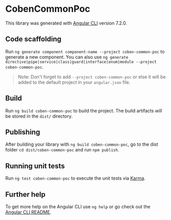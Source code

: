 # CobenCommonPoc

This library was generated with [Angular CLI](https://github.com/angular/angular-cli) version 7.2.0.

## Code scaffolding

Run `ng generate component component-name --project coben-common-poc` to generate a new component. You can also use `ng generate directive|pipe|service|class|guard|interface|enum|module --project coben-common-poc`.
> Note: Don't forget to add `--project coben-common-poc` or else it will be added to the default project in your `angular.json` file. 

## Build

Run `ng build coben-common-poc` to build the project. The build artifacts will be stored in the `dist/` directory.

## Publishing

After building your library with `ng build coben-common-poc`, go to the dist folder `cd dist/coben-common-poc` and run `npm publish`.

## Running unit tests

Run `ng test coben-common-poc` to execute the unit tests via [Karma](https://karma-runner.github.io).

## Further help

To get more help on the Angular CLI use `ng help` or go check out the [Angular CLI README](https://github.com/angular/angular-cli/blob/master/README.md).
